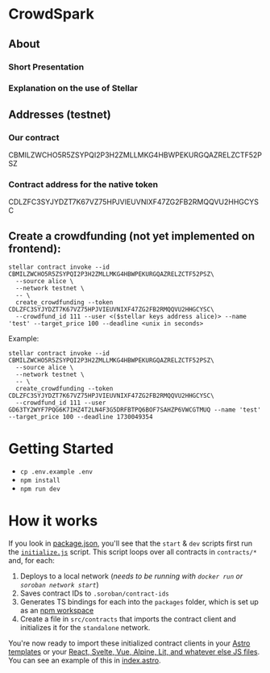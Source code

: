 # CrowdSpark

## About 

### Short Presentation

### Explanation on the use of Stellar

## Addresses (testnet)
### Our contract 
CBMILZWCHO5R5ZSYPQI2P3H2ZMLLMKG4HBWPEKURGQAZRELZCTF52PSZ
### Contract address for the native token
CDLZFC3SYJYDZT7K67VZ75HPJVIEUVNIXF47ZG2FB2RMQQVU2HHGCYSC

## Create a crowdfunding (not yet implemented on frontend):

```
stellar contract invoke --id CBMILZWCHO5R5ZSYPQI2P3H2ZMLLMKG4HBWPEKURGQAZRELZCTF52PSZ\
  --source alice \
  --network testnet \
  -- \
  create_crowdfunding --token CDLZFC3SYJYDZT7K67VZ75HPJVIEUVNIXF47ZG2FB2RMQQVU2HHGCYSC\
  --crowdfund_id 111 --user <($stellar keys address alice)> --name 'test' --target_price 100 --deadline <unix in seconds>
```

Example: 
```
stellar contract invoke --id CBMILZWCHO5R5ZSYPQI2P3H2ZMLLMKG4HBWPEKURGQAZRELZCTF52PSZ\
  --source alice \
  --network testnet \
  -- \
  create_crowdfunding --token CDLZFC3SYJYDZT7K67VZ75HPJVIEUVNIXF47ZG2FB2RMQQVU2HHGCYSC\
  --crowdfund_id 111 --user GD63TY2WYF7PQG6K7IHZ4T2LN4F3G5DRFBTPQ6BOF7SAHZP6VWCGTMUQ --name 'test' --target_price 100 --deadline 1730049354
```

# Getting Started

- `cp .env.example .env`
- `npm install`
- `npm run dev`

# How it works

If you look in [package.json](./package.json), you'll see that the `start` & `dev` scripts first run the [`initialize.js`](./initialize.js) script. This script loops over all contracts in `contracts/*` and, for each:

1. Deploys to a local network (_needs to be running with `docker run` or `soroban network start`_)
2. Saves contract IDs to `.soroban/contract-ids`
3. Generates TS bindings for each into the `packages` folder, which is set up as an [npm workspace](https://docs.npmjs.com/cli/v10/configuring-npm/package-json#workspaces)
4. Create a file in `src/contracts` that imports the contract client and initializes it for the `standalone` network.

You're now ready to import these initialized contract clients in your [Astro templates](https://docs.astro.build/en/core-concepts/astro-syntax/) or your [React, Svelte, Vue, Alpine, Lit, and whatever else JS files](https://docs.astro.build/en/core-concepts/framework-components/#official-ui-framework-integrations). You can see an example of this in [index.astro](./src/pages/index.astro).
